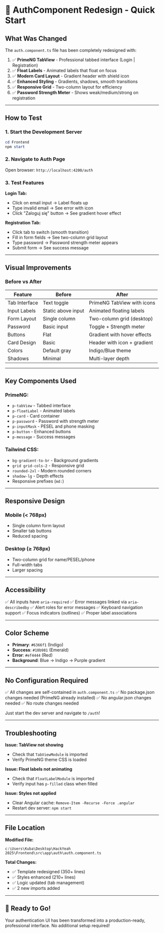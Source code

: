 # 🚀 AuthComponent Redesign - Quick Start

## What Was Changed

The `auth.component.ts` file has been completely redesigned with:

1. ✅ **PrimeNG TabView** - Professional tabbed interface (Login | Registration)
2. ✅ **Float Labels** - Animated labels that float on focus
3. ✅ **Modern Card Layout** - Gradient header with shield icon
4. ✅ **Enhanced Styling** - Gradients, shadows, smooth transitions
5. ✅ **Responsive Grid** - Two-column layout for efficiency
6. ✅ **Password Strength Meter** - Shows weak/medium/strong on registration

---

## How to Test

### 1. Start the Development Server

```powershell
cd Frontend
npm start
```

### 2. Navigate to Auth Page

Open browser: `http://localhost:4200/auth`

### 3. Test Features

**Login Tab:**
- Click on email input → Label floats up
- Type invalid email → See error with icon
- Click "Zaloguj się" button → See gradient hover effect

**Registration Tab:**
- Click tab to switch (smooth transition)
- Fill in form fields → See two-column grid layout
- Type password → Password strength meter appears
- Submit form → See success message

---

## Visual Improvements

### Before vs After

| Feature | Before | After |
|---------|--------|-------|
| Tab Interface | Text toggle | PrimeNG TabView with icons |
| Input Labels | Static above input | Animated floating labels |
| Form Layout | Single column | Two-column grid (desktop) |
| Password | Basic input | Toggle + Strength meter |
| Buttons | Flat | Gradient with hover effects |
| Card Design | Basic | Header with icon + gradient |
| Colors | Default gray | Indigo/Blue theme |
| Shadows | Minimal | Multi-layer depth |

---

## Key Components Used

### PrimeNG:
- `p-tabView` - Tabbed interface
- `p-floatLabel` - Animated labels
- `p-card` - Card container
- `p-password` - Password with strength meter
- `p-inputMask` - PESEL and phone masking
- `p-button` - Enhanced buttons
- `p-message` - Success messages

### Tailwind CSS:
- `bg-gradient-to-br` - Background gradients
- `grid grid-cols-2` - Responsive grid
- `rounded-2xl` - Modern rounded corners
- `shadow-lg` - Depth effects
- Responsive prefixes (`md:`)

---

## Responsive Design

### Mobile (< 768px)
- Single column form layout
- Smaller tab buttons
- Reduced spacing

### Desktop (≥ 768px)
- Two-column grid for name/PESEL/phone
- Full-width tabs
- Larger spacing

---

## Accessibility

✅ All inputs have `aria-required`
✅ Error messages linked via `aria-describedby`
✅ Alert roles for error messages
✅ Keyboard navigation support
✅ Focus indicators (outlines)
✅ Proper label associations

---

## Color Scheme

- **Primary**: `#6366f1` (Indigo)
- **Success**: `#10b981` (Emerald)
- **Error**: `#ef4444` (Red)
- **Background**: Blue → Indigo → Purple gradient

---

## No Configuration Required

✅ All changes are self-contained in `auth.component.ts`
✅ No package.json changes needed (PrimeNG already installed)
✅ No angular.json changes needed
✅ No route changes needed

Just start the dev server and navigate to `/auth`!

---

## Troubleshooting

**Issue: TabView not showing**
- Check that `TabViewModule` is imported
- Verify PrimeNG theme CSS is loaded

**Issue: Float labels not animating**
- Check that `FloatLabelModule` is imported
- Verify input has `p-filled` class when filled

**Issue: Styles not applied**
- Clear Angular cache: `Remove-Item -Recurse -Force .angular`
- Restart dev server: `npm start`

---

## File Location

**Modified File:**
```
c:\Users\Kuba\Desktop\HackYeah 2025\Frontend\src\app\auth\auth.component.ts
```

**Total Changes:**
- ✅ Template redesigned (350+ lines)
- ✅ Styles enhanced (210+ lines)
- ✅ Logic updated (tab management)
- ✅ 2 new imports added

---

## 🎉 Ready to Go!

Your authentication UI has been transformed into a production-ready, professional interface. No additional setup required!
